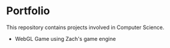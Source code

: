 # Portfolio
This repository contains projects involved in Computer Science.

- WebGL Game using Zach's game engine
